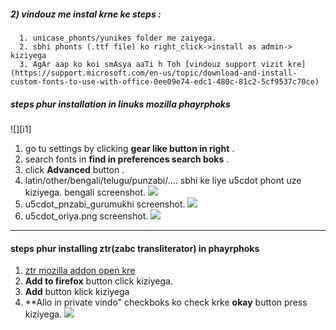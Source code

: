 ##### 2) vindouz me instal krne ke steps :
```
  1. unicase_phonts/yunikes folder me zaiyega.
  2. sbhi phonts (.ttf file) ko right_click->install as admin-> kiziyega
  3. AgAr aap ko koi smAsya aaTi h Toh [vindouz support vizit kre](https://support.microsoft.com/en-us/topic/download-and-install-custom-fonts-to-use-with-office-0ee09e74-edc1-480c-81c2-5cf9537c70ce)
```

##### steps phur installation in linuks mozilla phayrphoks
![][i1]
1. go tu settings by clicking  **gear like button in right** .
1. search fonts in  **find in preferences search boks** .
1. click **Advanced** button .
1. latin/other/bengali/telugu/punzabi/.... sbhi ke liye u5cdot phont uze kiziyega. bengali screenshot.
![](./imez/u5cdot_bNgali.png)
1. u5cdot_pnzabi_gurumukhi screenshot.
![](./imez/u5cdot_pnzabi_gurumukhi.png)
1. u5cdot_oriya.png  screenshot.
![](./imez/u5cdot_oriya.png)
----------

#### steps phur installing ztr(zabc transliterator) in phayrphoks
1. [ztr mozilla addon open kre](https://addons.mozilla.org/en-US/firefox/addon/ztr/)
2. **Add to firefox** button click kiziyega.
3. **Add** button klick kiziyega
4. **Allo in private vindo" checkboks ko check krke **okay** button press kiziyega.
![](./imez/allou_private.png)
